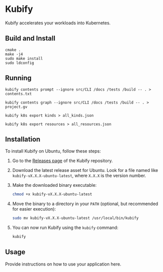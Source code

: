 # Kubify

Kubify accelerates your workloads into Kubernetes.

## Build and Install

```
cmake .
make -j4
sudo make install
sudo ldconfig
```

## Running

```
kubify contents prompt --ignore src/CLI /docs /tests /build -- . > contents.txt

kubify contents graph --ignore src/CLI /docs /tests /build -- . > project.gv

kubify k8s export kinds > all_kinds.json

kubify k8s export resources > all_resources.json
```


## Installation

To install Kubify on Ubuntu, follow these steps:

1. Go to the [Releases page](https://github.com/homer6/kubify/releases) of the Kubify repository.

2. Download the latest release asset for Ubuntu. Look for a file named like `kubify-vX.X.X-ubuntu-latest`, where `X.X.X` is the version number.

3. Make the downloaded binary executable:

   ```bash
   chmod +x kubify-vX.X.X-ubuntu-latest
   ```

4. Move the binary to a directory in your `PATH` (optional, but recommended for easier execution):

   ```bash
   sudo mv kubify-vX.X.X-ubuntu-latest /usr/local/bin/kubify
   ```

5. You can now run Kubify using the `kubify` command:

   ```bash
   kubify
   ```

## Usage

Provide instructions on how to use your application here.
